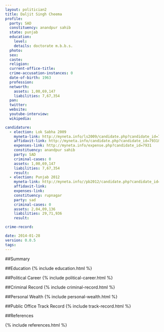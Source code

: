 ```yaml
---
layout: politician2
title: Daljit Singh Cheema
profile: 
  party: SAD
  constituency: anandpur sahib
  state: punjab
  education: 
    level: 
    details: doctorate m.b.b.s.
  photo: 
  sex: 
  caste: 
  religion: 
  current-office-title: 
  crime-accusation-instances: 0
  date-of-birth: 1963
  profession: 
  networth: 
    assets: 1,00,69,147
    liabilities: 7,67,354
  pan: 
  twitter: 
  website: 
  youtube-interview: 
  wikipedia: 

candidature: 
  - election: Lok Sabha 2009
    myneta-link: http://myneta.info/ls2009/candidate.php?candidate_id=7931
    affidavit-link: http://myneta.info/candidate.php?candidate_id=7931&scan=original
    expenses-link: http://myneta.info/expense.php?candidate_id=7931
    constituency: anandpur sahib 
    party: SAD
    criminal-cases: 0
    assets: 1,00,69,147
    liabilities: 7,67,354
    result:  
  - election: Punjab 2012
    myneta-link: http://myneta.info//pb2012/candidate.php?candidate_id=185
    affidavit-link: 
    expenses-link: 
    constituency: rupnagar 
    party: sad
    criminal-cases: 0
    assets: 2,04,09,136
    liabilities: 29,71,936
    result:  

crime-record: 

date: 2014-01-28
version: 0.0.5
tags: 
---
```

##Summary


##Education
{% include education.html %}


##Political Career
{% include political-career.html %}


##Criminal Record
{% include criminal-record.html %}


##Personal Wealth
{% include personal-wealth.html %}


##Public Office Track Record
{% include track-record.html %}


##References


{% include references.html %}